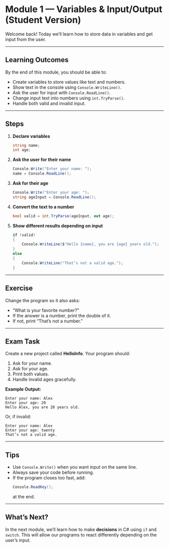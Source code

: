 # Module 1 — Variables & Input/Output (Student Version)

Welcome back! Today we’ll learn how to store data in variables and get input from the user.

---

## Learning Outcomes
By the end of this module, you should be able to:
- Create variables to store values like text and numbers.
- Show text in the console using `Console.WriteLine()`.
- Ask the user for input with `Console.ReadLine()`.
- Change input text into numbers using `int.TryParse()`.
- Handle both valid and invalid input.

---

## Steps

1. **Declare variables**
   ```csharp
   string name;
   int age;
   ```

2. **Ask the user for their name**
   ```csharp
   Console.Write("Enter your name: ");
   name = Console.ReadLine();
   ```

3. **Ask for their age**
   ```csharp
   Console.Write("Enter your age: ");
   string ageInput = Console.ReadLine();
   ```

4. **Convert the text to a number**
   ```csharp
   bool valid = int.TryParse(ageInput, out age);
   ```

5. **Show different results depending on input**
   ```csharp
   if (valid)
   {
       Console.WriteLine($"Hello {name}, you are {age} years old.");
   }
   else
   {
       Console.WriteLine("That’s not a valid age.");
   }
   ```

---

## Exercise
Change the program so it also asks:
- “What is your favorite number?”
- If the answer is a number, print the double of it.
- If not, print “That’s not a number.”

---

## Exam Task
Create a new project called **HelloInfo**. Your program should:
1. Ask for your name.
2. Ask for your age.
3. Print both values.
4. Handle invalid ages gracefully.

**Example Output:**
```
Enter your name: Alex
Enter your age: 20
Hello Alex, you are 20 years old.
```

Or, if invalid:
```
Enter your name: Alex
Enter your age: twenty
That’s not a valid age.
```

---

## Tips
- Use `Console.Write()` when you want input on the same line.
- Always save your code before running.
- If the program closes too fast, add:
  ```csharp
  Console.ReadKey();
  ```
  at the end.

---

## What’s Next?
In the next module, we’ll learn how to make **decisions** in C# using `if` and `switch`. This will allow our programs to react differently depending on the user’s input.

